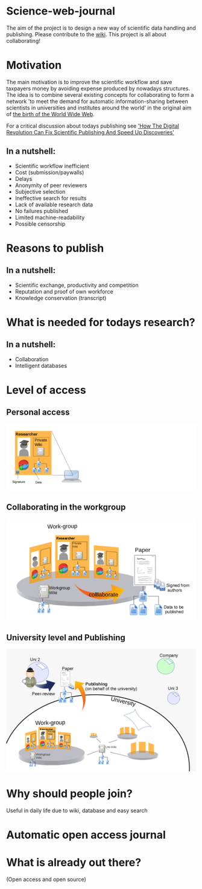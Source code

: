 ﻿# Science-web-journal
The aim of the project is to design a new way of scientific data handling and publishing. Please contribute to the [wiki](https://github.com/LibrEars/Science-web-journal/wiki). This project is all about collaborating! 

# Motivation
The main motivation is to improve the scientific workflow and save taxpayers money by avoiding expense produced by nowadays structures. The idea is to combine several existing concepts for collaborating to form a network 'to meet the demand for automatic information-sharing between scientists in universities and institutes around the world' in the original aim of [the birth of the World Wide Web](http://home.cern/topics/birth-web).

For a critical discussion about todays publishing see ['How The Digital Revolution Can Fix Scientific Publishing And Speed Up Discoveries'](https://techcrunch.com/2014/08/30/can-the-digital-revolution-fix-scientific-publishing-and-speed-up-discoveries/?ncid=rss)

## In a nutshell:
 * Scientific workflow inefficient
 * Cost (submission/paywalls)
 * Delays
 * Anonymity of peer reviewers
 * Subjective selection
 * Ineffective search for results
 * Lack of available research data
 * No failures published
 * Limited machine-readability
 * Possible censorship

# Reasons to publish
## In a nutshell:
 * Scientific exchange, productivity and competition
 * Reputation and proof of own workforce
 * Knowledge conservation (transcript)

# What is needed for todays research?
## In a nutshell:
 * Collaboration
 * Intelligent databases

# Level of access
## Personal access
![Researcher](/Artwork/researcher.png)

## Collaborating in the workgroup
![workgroup](/Artwork/workgroup.png)

## University level and Publishing
![uni](/Artwork/uni.png)

##
# Why should people join?
Useful in daily life due to wiki, database and easy search

# Automatic open access journal
# What is already out there?
(Open access and open source)
